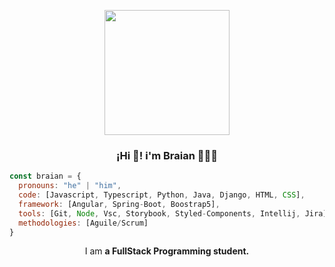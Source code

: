 
<p align="center" width="300" >
<img align="center"width="200" src="https://user-images.githubusercontent.com/95662710/208617544-901077fa-f817-4b64-8185-1aeef6f6afda.jpg"/>
<h3 align="center">¡Hi 👋! i'm Braian 👨🏻‍💻</h3>

</p>


```javascript
const braian = {
  pronouns: "he" | "him",
  code: [Javascript, Typescript, Python, Java, Django, HTML, CSS],
  framework: [Angular, Spring-Boot, Boostrap5],
  tools: [Git, Node, Vsc, Storybook, Styled-Components, Intellij, Jira],
  methodologies: [Aguile/Scrum]
}
```
<p align="center">I am <strong> a FullStack Programming student.</strong></p>
